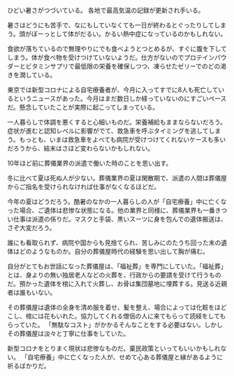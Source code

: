 ひどい暑さがつづいている。
各地で最高気温の記録が更新され手いる。

暑さはどうにも苦手で、なにもしていなくても一日が終わるとぐったりしてしまう。頭がぼーっとして体がだるい。かるい熱中症になっているのかもしれない。

食欲が落ちているので無理やりにでも食べようとつとめるが、すぐに腹を下してしまう。体が食べ物を受けつけていないようだ。仕方がないのでプロテインパウダーとビタミンサプリで最低限の栄養を確保しつつ、凍らせたゼリーでのどの渇きを潤している。

東京では新型コロナによる自宅療養者が、今月に入ってすでに8人も死亡しているというニュースがあった。今月はまだ数日しか経っていないのにすごいペースだ。懸念していたことが実際に起こってしまっている。

一人暮らしで体調を悪くすると心細いものだ。栄養補給もままならないだろう。症状が進むと認知レベルに影響がでて、救急車を呼ぶタイミングを逃してしまう。もっとも、いまは救急車をよべても病院が受けつけてくれないケースも多いだろうから、結末はさほど変わらないかもしれない。

10年ほど前に葬儀業界の派遣で働いた時のことを思い出す。

冬に比べて夏は死ぬ人が少ない。葬儀業界の夏は閑散期で、派遣の人間は葬儀屋からご指名を受けられなければ仕事がなくなるほどだ。

今年の夏はどうだろう。酷暑のなかの一人暮らしの人が「自宅療養」中に亡くなった場合、ご遺体は悲惨な状態になる。他の業界と同様に、葬儀業界も一番きつい仕事は派遣の係りだ。マスクと手袋、黒いスーツに身を包んでの遺体搬送は、さぞ大変だろう。

誰にも看取られず、病院や国からも見捨てられ、苦しみにのたうち回った末の遺体はどのようなものか。自分の葬儀屋時代の経験を思い出して胸が痛む。

自分がとてもお世話になった葬儀屋は、「福祉葬」を専門にしていた。「福祉葬」とは、身よりの無い独居老人などの火葬を、行政からの要請を受けて行うものだ。預かった遺体を棺に入れて火葬し、お骨は集団墓地に埋葬する。見送る近親者は誰もいない。

その葬儀屋は遺体の全身を清め服を着せ、髪を整え、場合によっては化粧をほどこし、棺には花もいれた。協力してくれる僧侶の人に来てもらって読経をしてもらっていた。
「無駄なコスト」がかかるそんなことをする必要はない。しかしその葬儀屋は淡々と丁寧に仕事をしていた。

新型コロナをとりまく現状は悲惨なものだ。棄民政策といってもいいかもしれない。
「自宅療養」中に亡くなった人が、せめて心ある葬儀屋と縁があるように祈るばかりだ。